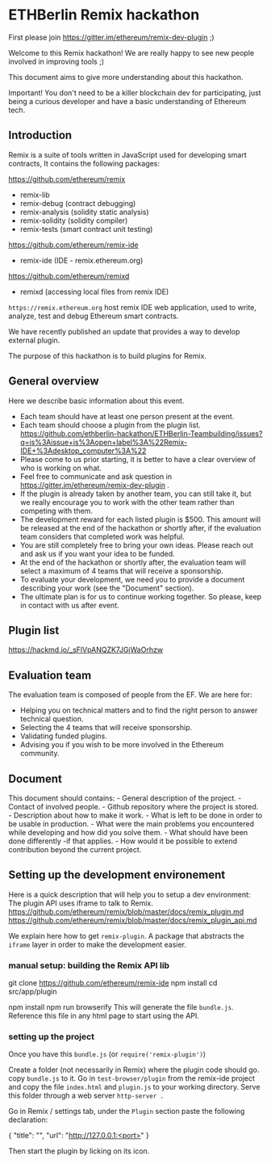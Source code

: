 # ETHBerlin Remix hackathon

First please join https://gitter.im/ethereum/remix-dev-plugin ;)

Welcome to this Remix hackathon!
We are really happy to see new people involved in improving tools ;)

This document aims to give more understanding about this hackathon.

Important! You don't need to be a killer blockchain dev for participating, just being a curious developer and have a basic understanding of Ethereum tech.

## Introduction

Remix is a suite of tools written in JavaScript used for developing smart contracts,
It contains the following packages:

https://github.com/ethereum/remix
 - remix-lib
 - remix-debug (contract debugging)
 - remix-analysis (solidity static analysis)
 - remix-solidity (solidity compiler)
 - remix-tests (smart contract unit testing)

https://github.com/ethereum/remix-ide
 - remix-ide (IDE - remix.ethereum.org)

https://github.com/ethereum/remixd
 - remixd (accessing local files from remix IDE)

`https://remix.ethereum.org` host remix IDE web application, used to write, analyze, test and debug Ethereum smart contracts.

We have recently published an update that provides a way to develop external plugin.

The purpose of this hackathon is to build plugins for Remix.

## General overview

Here we describe basic information about this event.

 - Each team should have at least one person present at the event.
 - Each team should choose a plugin from the plugin list. https://github.com/ethberlin-hackathon/ETHBerlin-Teambuilding/issues?q=is%3Aissue+is%3Aopen+label%3A%22Remix-IDE+%3Adesktop_computer%3A%22
 - Please come to us prior starting, it is better to have a clear overview of who is working on what.
 - Feel free to communicate and ask question in https://gitter.im/ethereum/remix-dev-plugin .
 - If the plugin is already taken by another team, you can still take it, but we really encourage you to work with the other team rather than competing with them.
 - The development reward for each listed plugin is $500. This amount will be released at the end of the hackathon or shortly after, if the evaluation team considers that completed work was helpful.
 - You are still completely free to bring your own ideas. Please reach out and ask us if you want your idea to be funded.
 - At the end of the hackathon or shortly after, the evaluation team will select a maximum of 4 teams that will receive a sponsorship.
 - To evaluate your development, we need you to provide a document describing your work (see the "Document" section).
 - The ultimate plan is for us to continue working together. So please, keep in contact with us after event.


## Plugin list

https://hackmd.io/_sFlVpANQZK7JGjWaOrhzw

## Evaluation team

The evaluation team is composed of people from the EF. We are here for:
 - Helping you on technical matters and to find the right person to answer technical question.
 - Selecting the 4 teams that will receive sponsorship.
 - Validating funded plugins.
 - Advising you if you wish to be more involved in the Ethereum community.
 
## Document

This document should contains:
    -  General description of the project.
    -  Contact of involved people.
    -  Github repository where the project is stored.
    -  Description about how to make it work.
    -  What is left to be done in order to be usable in production.
    -  What were the main problems you encountered while developing and how did you solve them.
    -  What should have been done differently -if that applies.
    -  How would it be possible to extend contribution beyond the current project.

## Setting up the development environement

Here is a quick description that will help you to setup a dev environment:
The plugin API uses iframe to talk to Remix. 
https://github.com/ethereum/remix/blob/master/docs/remix_plugin.md
https://github.com/ethereum/remix/blob/master/docs/remix_plugin_api.md


We explain here how to get `remix-plugin`. A package that abstracts the `iframe` layer in order to make the development easier.

### manual setup: building the Remix API lib

git clone https://github.com/ethereum/remix-ide
npm install
cd src/app/plugin

npm install
npm run browserify
This will generate the file `bundle.js`. Reference this file in any html page to start using the API.


### setting up the project

Once you have this `bundle.js` (or `require('remix-plugin')`)

Create a folder (not necessarily in Remix) where the plugin code should go.
copy `bundle.js` to it.
Go in `test-browser/plugin` from the remix-ide project and copy the file `index.html` and `plugin.js` to your working directory.
Serve this folder through a web server `http-server .`

Go in Remix / settings tab, under the `Plugin` section paste the following declaration:

{
    "title": "<name of plugin>",
    "url": "http://127.0.0.1:<port>"
}

Then start the plugin by licking on its icon.






